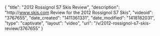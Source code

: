 {
    "title": "2012 Rossignol S7 Skis Review",
    "description": "http:\/\/www.skis.com Review for the 2012 Rossignol S7 Skis",
    "videoid": "3767655",
    "date_created": "1411361331",
    "date_modified": "1418182031",
    "type": "captivate",
    "layout": "video",
    "url": "\/v\/2012-rossignol-s7-skis-review\/3767655"
}